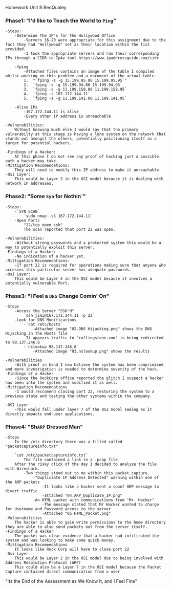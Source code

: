 Homework Unit 8
BenQualey

### **Phase1**: "I'd like to Teach the World to `Ping`"

    -Steps:
        -Determine The IP's for the Hollywood Office
            -Servers 16-20 were appropriate for this assignment due to the fact they had "Hollywood" set as their location within the list provided.
            -I took the appropriate servers and ran their corresponding IPs through a CIDR to Ip4v tool https://www.ipaddressguide.com/cidr

        -fping
            -Attached files contains an image of the table I compiled whilst working on this problem and a document of the actual table. 
            1.  "`fping -s -g 15.199.95.80 15.199.95.95`"
            2.  `fping -s -g 15.199.94.80 15.199.94.95`
            3.  `fping -s -g 11.199.158.80 11.199.158.95`
            4.  `fping -s 167.172.144.11`
            5.  `fping -s -g 11.199.141.80 11.199.141.95`
        
        -Alive IPs
            -167.172.144.11 is alive
            -Every other IP address is unreachable

    -Vulnerabilities:
        Without knowing much else I would say that the primary vulnerabilty at this stage is having a lone system on the network that stands out amongst the others, potentially positioning itself as a target for potential hackers. 

    -Findings of a Hacker:
        At this phase I do not see any proof of hacking just a possible path a hacker may take. 
    -Mittigation Recomendations:
        They will need to modify this IP address to make it unreachable. 
    -Osi Layer:
        This would be Layer 3 in the OSI model because it is dealing with network IP addresses.

### **Phase2**: "Some `Syn` for Nothin`"

    -Steps:
        -`SYN SCAN`
            `sudo nmap -sS 167.172.144.11`
        -Open Ports
            "22/tcp open ssh"
            The scan reported that port 22 was open.

    -Vulnerabilities:
        -Without strong passwords and a protected system this would be a way to potentially exploit this server.
    -Findings of a Hacker:
        -No indication of a hacker yet. 
    -Mittigation Recomendations:
        -If port 22 is required for operations making sure that anyone who accesses this particular server has adequate passwords.
    -Osi Layer:
        This would be Layer 4 in the OSI model because it involves a potentially vulnerable Port.

### **Phase3**: "I Feel a `DNS` Change Comin' On"

    -Steps
        -Access the Server "SSH'd"
            `ssh jimi@167.172.144.11 -p 22`
        -Look for DNS Modifications
            -`cat /etc/hosts`
                -Attached image "02.DNS Hijacking.png" shows the DNS Hijacking in the Hosts file
            -It appears traffic to "rollingstone.com" is being redirected to 98.137.246.8
            -`nslookup 98.137.246.8` 
                -Attached image "03.nslookup.png" shows the results
            
    -Vulnerabilities
        -With proof in hand I now believe the system has been comprimised and more investigation is needed to determine severity of the hack. 
    -Findings of a Hacker
        -Since the RockCorp office reported the glitch I suspect a hacker has been into the system and modified it as well. 
    -Mittigation Recomendations
        -I would reccomend closing port 22, restoring the system to a previous state and testing the other systems within the company. 
        
    -OSI Layer
        -This would fall under layer 7 of the OSI model seeing as it directly impacts end-user applications. 

### **Phase4**: "Sh`ARP` Dressed Man"

    -Steps
        In the /etc directory there was a filled called "packetcaptureinfo.txt"
        
        `cat /etc/packetcaptureinfo.txt`
            The file contained a link to a .pcap file
        After the risky click of the day I decided to analyze the file with Wireshark. 
            -Two things stood out to me within this packet capture. 
                -"Dupliciate IP Address Detected" warning within one of the ARP packets 
                    -It looks like a hacker sent a spoof ARP message to divert traffic
                    -attached "04.ARP_Duplicate_IP.png"
                -An HTML packet with communications from "Mr. Hacker"
                    -The message stated that Mr Hacker wanted to charge for Username and Password access to the server
                    -Attached "05.HTML_Packet.png"    
    -Vulnerabilities
        The hacker is able to gain write permissions to the home directory they are able to also send packets out from the server itself. 
    -Findings of a Hacker
        The packet was clear evidence that a hacker had infiltrated the system and was looking to make some quick money. 
    -Mittigation Recomendations
        It looks like Rock Corp will have to close port 22
    -Osi Layer
        This would be Layer 2 in the OSI model due to being involved with Address Resolution Protocol (ARP)
        This could also be a Layer 7 in the OSI model because the Packet Capture contained direct communication from a user


"Its the End of the Assessment as We Know It, and I Feel Fine"






     
